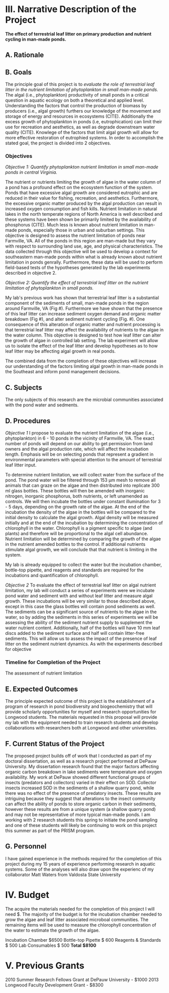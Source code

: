 <!--
Longwood University Faculty Research and Development Grant Application
(details in Appendix K of FPPM)
Kenneth Fortino
modified 22 Jan 2015
-->

# III. Narrative Description of the Project

**The effect of terrestrial leaf litter on primary production and nutrient cycling in man-made ponds.**

## A. Rationale 



## B. Goals
The principle goal of this project is to *evaluate the role of terrestrial leaf litter in the nutrient limitation of phytoplankton in small man-made ponds.* The algal (i.e., phytoplankton) productivity of small ponds in a critical question in aquatic ecology on both a theoretical and applied level. Understanding the factors that control the production of biomass by producers (i.e., algal growth) furthers our knowledge of the movement and storage of energy and resources in ecosystems (CITE). Additionally the excess growth of phytoplankton in ponds (i.e, eutrophication) can limit their use for recreation and aesthetics, as well as degrade downstream water quality (CITE). Knowlege of the factors that limit algal growth will allow for more effective restoration of eutrophied systems. In order to accomplish the stated goal, the project is divided into 2 objectives.

### Objectives

*Objective 1: Quantify phytoplankton nutrient limitation in small man-made ponds in central Virginia.*

The nutrient or nutrients limiting the growth of algae in the water column of a pond has a profound effect on the ecosystem function of the system. Ponds that have excessive algal growth are considered eutrophic and are reduced in their value for fishing, recreation, and aesthetics. Furthermore, the excessive organic matter produced by the algal production can result in increased oxygen consumption and fish kills. Nutrient limitation in natural lakes in the north temperate regions of North America is well described and these systems have been shown be primarily limited by the availability of phosphorus (CITE). Much less is known about nutrient limitation in man-made ponds, especially those in urban and suburban settings. This objective is designed to assess the nutrient limitation of ponds near Farmville, VA. All of the ponds in this region are man-made but they vary with respect to surrounding land use, age, and physical characteristics. The data collected through this objective will be used to develop a context for southeastern man-made ponds within what is already known about nutrient limitation in ponds genrally. Furthermore, these data will be used to perform field-based tests of the hypotheses generated by the lab experiments described in objective 2.

*Objective 2: Quantify the effect of terrestrial leaf litter on the nutrient limitation of phytoplankton in small ponds.*

My lab's previous work has shown that terrestrial leaf litter is a substantial component of the sediments of small, man-made ponds in the region around Farmville, VA (Fig #). Furthermore we have shown that the presence of this leaf litter can increase sediment oxygen demand and organic matter breakdown (Fig #), and alter sediment nutrient cycling (Fig. #). One consequence of this alteration of organic matter and nutrient processing is that terrestrial leaf litter may affect the availability of nutrients to the algae in the water column. This objective is designed to test how leaf litter can alter the growth of algae in controlled lab setting. The lab experiment will allow us to isolate the effect of the leaf litter and develop hypotheses as to how leaf litter may be affecting algal growth in real ponds.

The combined data from the completion of these objectives will increase our understanding of the factors limiting algal growth in man-made ponds in the Southeast and inform pond management decisions.

## C. Subjects

The only subjects of this research are the microbial communities associated with the pond water and sedments.

## D. Procedures

*Objective 1* I propose to evaluate the nutrient limitation of the algae (i.e., phytoplankton) in 6 - 10 ponds in the vicinity of Farmville, VA. The exact number of ponds will depend on our ability to get permission from land owners and the algal production rate, which will affect the incubation length. Emphasis will be on selecting ponds that represent a gradient in environmental parameters with special attention to the amount of terrestrial leaf litter input.

To determine nutrient limitation, we will collect water from the surface of the pond. The pond water will be filtered through 153 &mu;m mesh to remove all animals that can graze on the algae and then distributed into replicate 300 ml glass bottles. These bottles will then be amended with inorganic nitrogen, inorganic phosphorus, both nutrients, or left unamended as controls. We will then incubate the bottles under constant illumination for 3 - 5 days, depending on the growth rate of the algae. At the end of the incubation the density of the algae in the bottles will be compared to the initial density to calculate the algal growth. Algal density will be measured initially and at the end of the incubation by determining the concentration of chlorophyll in the water. Chlorophyll is a pigment specific to algae (and plants) and therefore will be proportional to the algal cell abundance. Nutrient limitation will be determined by comparing the growth of the algae in the nutrient amended bottles to the control. If additional nutrients stimulate algal growth, we will conclude that that nutrient is limiting in the system.

My lab is already equipped to collect the water but the incubation chamber, bottle-top pipette, and reagents and standards are required for the incubations and quantification of chlorophyll.

*Objective 2* To evaluate the effect of terrestrial leaf litter on algal nutrient limitation, my lab will conduct a series of experiments were we incubate pond water and sediment with and without leaf litter and measure algal growth. These incubations will be very similar to those described above, except in this case the glass bottles will contain pond sediments as well. The sediments can be a significant source of nutrients to the algae in the water, so by adding the sediments in this series of experiments we will be assessing the ability of the sediment nutrient supply to supplement the water nutrient content. Additionally, half of the bottles will have 10 mm leaf discs added to the sediment surface and half will contain litter-free sediments. This will allow us to assess the impact of the presence of leaf litter on the sediment nutrient dynamics. As with the experiments described for objective 


### Timeline for Completion of the Project

The assessment of nutrient limitation

## E. Expected Outcomes

The principle expected outcome of this project is the establishment of a program of research in pond biodiversity and biogeochemistry that will provide scholarly opportunities for myself and research opportunities for Longwood students.  The materials requested in this proposal will provide my lab with the equipment needed to train research students and develop collaborations with researchers both at Longwood and other universities.

## F. Current Status of the Project

The proposed project builds off of work that I conducted as part of my doctoral dissertation, as well as a research project performed at DePauw University.  My dissertation research found that the major factors affecting organic carbon breakdown in lake sediments were temperature and oxygen availability.  My work at DePauw showed different functional groups of insects (predators and collectors) varied in their effect on SOD.  Collector insects increased SOD in the sediments of a shallow quarry pond, while there was no effect of the presence of predatory insects.  These results are intriguing because they suggest that alterations to the insect community can affect the ability of ponds to store organic carbon in their sediments, however these results are from a unique system (a shallow quarry pond) and may not be representative of more typical man-made ponds.  I am working with 2 research students this spring to initiate the pond sampling and one of these students will likely be continuing to work on this project this summer as part of the PRISM program.

## G. Personnel

I have gained experience in the methods required for the completion of this project during my 15 years of experience performing research in aquatic systems.  Some of the analyses will also draw upon the experienc of my collaborator Matt Waters from Valdosta State University

# IV. Budget

The acquire the materials needed for the completion of this project I will need $.  The majority of the budget is for the incubation chamber needed to grow the algae and leaf litter associated microboal communities.  The remaining items will be used to measure the chlorophyll concentration of the water to estimate the growth of the algae.

Incubation Chamber    $6500
Bottle-top Pipette    $ 600
Reagents & Standards  $ 500
Lab Consumables       $ 500
**Total**           **$8100**


# V. Previous Grants

2010 Summer Research Fellows Grant at DePauw University - $1000
2013 Longwood Faculty Development Grant - $8300

